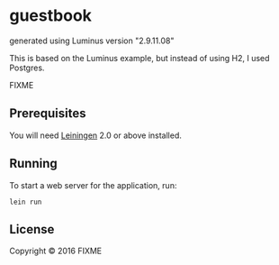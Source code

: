 # guestbook

generated using Luminus version "2.9.11.08"   

This is based on the Luminus example, but instead of using H2, I used Postgres.   

FIXME


## Prerequisites

You will need [Leiningen][1] 2.0 or above installed.

[1]: https://github.com/technomancy/leiningen

## Running

To start a web server for the application, run:

    lein run

## License

Copyright © 2016 FIXME
